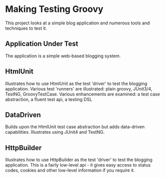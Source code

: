 Making Testing Groovy
=====================

This project looks at a simple blog application and numerous tools and techniques to test it.

Application Under Test
----------------------

The application is a simple web-based blogging system.

HtmlUnit
--------

Illustrates how to use HtmlUnit as the test 'driver' to test the blogging application.
Various test 'runners' are illustrated: plain groovy, JUnit3/4, TestNG, GroovyTestCase.
Various enhancements are examined: a test case abstraction, a fluent test api, a testing DSL

DataDriven
----------

Builds upon the HtmlUnit test case abstraction but adds data-driven capabilities.
Illustrates using JUnit4 and TestNG.

HttpBuilder
-----------

Illustrates how to use HttpBuilder as the test 'driver' to test the blogging application.
This is a fairly low-level api - it gives easy access to status codes, cookies and other low-level information if you require it.

